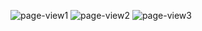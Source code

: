 ![page-view1](https://github.com/m-grande/creative-design-agency/assets/125394826/39d3b439-e842-4bec-850c-4a46d0b32e8c)
![page-view2](https://github.com/m-grande/creative-design-agency/assets/125394826/cde39039-a501-41a1-a0d9-69c609869a93)
![page-view3](https://github.com/m-grande/creative-design-agency/assets/125394826/cc000009-ce46-4b99-8965-5f53e4f12aa2)
